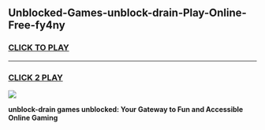 
## Unblocked-Games-unblock-drain-Play-Online-Free-fy4ny
<h3>
<a href="https://premium76.site?title=unblock-drain&ref=26A">CLICK TO PLAY</a></h3>
<hr>

<h3>
<a href="https://premium76.site?title=unblock-drain&ref=26A">CLICK 2 PLAY</a>
  
</h3>

<a href="https://premium76.site?title=unblock-drain&ref=26A"><img src="https://clearcache.store/games.png"></a>


**unblock-drain games unblocked: Your Gateway to Fun and Accessible Online Gaming**
